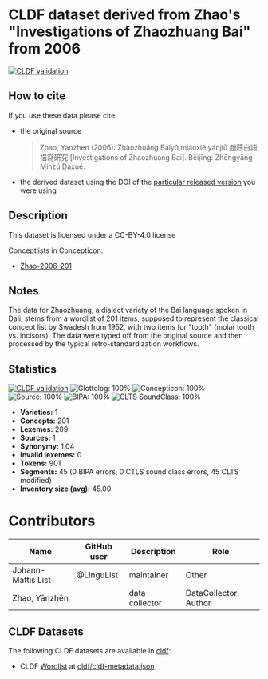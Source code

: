 # CLDF dataset derived from Zhao's "Investigations of Zhaozhuang Bai" from 2006

[![CLDF validation](https://github.com/lexibank/zhaobai/workflows/CLDF-validation/badge.svg)](https://github.com/lexibank/zhaobai/actions?query=workflow%3ACLDF-validation)

## How to cite

If you use these data please cite
- the original source
  > Zhao, Yanzhen (2006): Zhàozhuāng Báiyǔ miáoxiě yánjiū 趙莊白語描寫研究 [Investigations of Zhaozhuang Bai]. Běijīng: Zhōngyāng Mínzú Dàxué.
- the derived dataset using the DOI of the [particular released version](../../releases/) you were using

## Description


This dataset is licensed under a CC-BY-4.0 license


Conceptlists in Concepticon:
- [Zhao-2006-201](https://concepticon.clld.org/contributions/Zhao-2006-201)
## Notes

The data for Zhaozhuang, a dialect variety of the Bai language spoken in Dali, stems from a wordlist of 201 items, supposed to represent the classical concept list by Swadesh from 1952, with two items for "tooth" (molar tooth vs. incisors). The data were typed off from the original source and then processed by the typical retro-standardization workflows.



## Statistics


[![CLDF validation](https://github.com/lexibank/zhaobai/workflows/CLDF-validation/badge.svg)](https://github.com/lexibank/zhaobai/actions?query=workflow%3ACLDF-validation)
![Glottolog: 100%](https://img.shields.io/badge/Glottolog-100%25-brightgreen.svg "Glottolog: 100%")
![Concepticon: 100%](https://img.shields.io/badge/Concepticon-100%25-brightgreen.svg "Concepticon: 100%")
![Source: 100%](https://img.shields.io/badge/Source-100%25-brightgreen.svg "Source: 100%")
![BIPA: 100%](https://img.shields.io/badge/BIPA-100%25-brightgreen.svg "BIPA: 100%")
![CLTS SoundClass: 100%](https://img.shields.io/badge/CLTS%20SoundClass-100%25-brightgreen.svg "CLTS SoundClass: 100%")

- **Varieties:** 1
- **Concepts:** 201
- **Lexemes:** 209
- **Sources:** 1
- **Synonymy:** 1.04
- **Invalid lexemes:** 0
- **Tokens:** 901
- **Segments:** 45 (0 BIPA errors, 0 CTLS sound class errors, 45 CLTS modified)
- **Inventory size (avg):** 45.00

# Contributors

Name | GitHub user | Description | Role
--- | --- | --- | ---
Johann-Mattis List | @LinguList | maintainer | Other
Zhao, Yānzhēn | | data collector | DataCollector, Author




## CLDF Datasets

The following CLDF datasets are available in [cldf](cldf):

- CLDF [Wordlist](https://github.com/cldf/cldf/tree/master/modules/Wordlist) at [cldf/cldf-metadata.json](cldf/cldf-metadata.json)